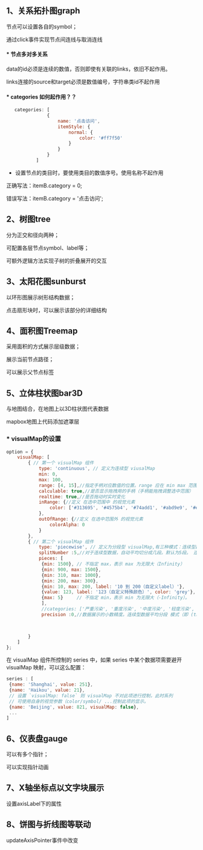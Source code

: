 

## 1、关系拓扑图graph
节点可以设置各自的symbol；

通过click事件实现节点间连线与取消连线

#### * 节点多对多关系

data的id必须是连续的数值，否则即使有关联的links，依旧不起作用。

links连接的source和target必须是数值编号，字符串类id不起作用

#### * categories 如何起作用？？

 

 ````javascript
    categories: [
                {
                    name: '点击访问',
                    itemStyle: {
                        normal: {
                            color: '#ff7f50'
                        }
                    }
                }
            ]

 ````

* 设置节点的类目时，要使用类目的数值序号。使用名称不起作用

正确写法：itemB.category = 0;

错误写法：itemB.category = '点击访问';





## 2、树图tree

分为正交和径向两种；

可配置各层节点symbol、label等；

可额外逻辑方法实现子树的折叠展开的交互

## 3、太阳花图sunburst

以环形图展示树形结构数据；

点击扇形块时，可以展示该部分的详细结构

## 4、面积图Treemap

采用面积的方式展示层级数据；

展示当前节点路径；

可以展示父节点标签

## 5、立体柱状图bar3D

与地图结合，在地图上以3D柱状图代表数据

mapbox地图上代码添加遮罩层

### * visualMap的设置

````javascript
option = {
    visualMap: [
        { // 第一个 visualMap 组件
            type: 'continuous', // 定义为连续型 viusalMap
            min: 0,
            max: 100,
            range: [4, 15],//指定手柄对应数值的位置。range 应在 min max 范围内
            calculable: true,//是否显示拖拽用的手柄（手柄能拖拽调整选中范围）
            realtime: true,//是否拖动时实时变化
            inRange: {//定义 在选中范围中 的视觉元素
                color: ['#313695', '#4575b4', '#74add1', '#abd9e9', '#e0f3f8', '#ffffbf', '#fee090', '#fdae61', '#f46d43', '#d73027', '#a50026']
            },
            outOfRange: {//定义 在选中范围外 的视觉元素
                colorAlpha: 0
            }
        },
        { // 第二个 visualMap 组件
            type: 'piecewise', // 定义为分段型 visualMap,有三种模式：连续型数据平均分段: 依据 visualMap-piecewise.splitNumber 来自动平均分割成若干块。连续型数据自定义分段: 依据visualMap-piecewise.pieces 来定义每块范围。离散数据根据类别分段: 类别定义visualMap-piecewise.categories 中。
            splitNumber :5,//对于连续型数据，自动平均切分成几段。默认为5段。 连续数据的范围需要 max 和 min 来指定。如果设置了pieces或者categories，则 splitNumber无效。
            pieces: [
             {min: 1500}, // 不指定 max，表示 max 为无限大（Infinity）
             {min: 900, max: 1500},
             {min: 310, max: 1000},
             {min: 200, max: 300},
             {min: 10, max: 200, label: '10 到 200（自定义label）'},
             {value: 123, label: '123（自定义特殊颜色）', color: 'grey'}, // 表示 value 等于 123 的情况。
             {max: 5}     // 不指定 min，表示 min 为无限大（-Infinity）。
             ],
             //categories: ['严重污染', '重度污染', '中度污染', '轻度污染', '良', '优'],
             precision :0,//数据展示的小数精度。连续型数据平均分段 模式（即 (that is, when visualMap-piecewise.splitNumber 被使用时），精度根据数据自动适应。连续型数据自定义分段 模式（即 visualMap-piecewise.pieces 被使用）或 离散数据根据类别分段 模式（即 visualMap-piecewise.categories 被使用），精度默认为0（没有小数）。


            
        }
    ]
};
````

在 visualMap 组件所控制的 series 中，如果 series 中某个数据项需要避开 visualMap 映射，可以这么配置：
   ````javascript
series : [
    {name: 'Shanghai', value: 251},
    {name: 'Haikou', value: 21},
    // 设置 `visualMap: false` 则 visualMap 不对此项进行控制，此时系列
    // 可使用自身的视觉参数（color/symbol/ ...控制此项的显示。
    {name: 'Beijing', value: 821, visualMap: false},
    ...
]
   ````




## 6、仪表盘gauge

可以有多个指针；

可以实现指针动画

## 7、X轴坐标点以文字块展示

设置axisLabel下的属性

## 8、饼图与折线图等联动

updateAxisPointer事件中改变
